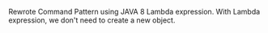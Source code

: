 Rewrote Command Pattern using JAVA 8 Lambda expression. With Lambda expression, we don't need to create a new object.
